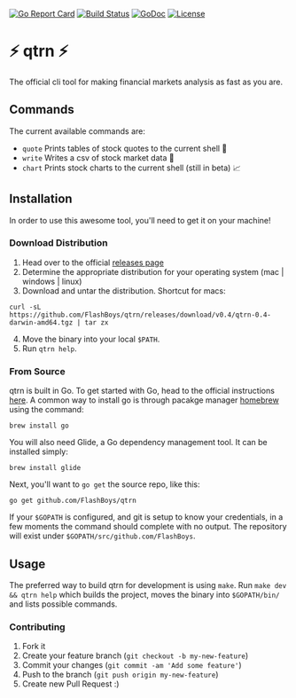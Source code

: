 [![Go Report Card](https://goreportcard.com/badge/github.com/FlashBoys/qtrn)](https://goreportcard.com/badge/github.com/FlashBoys/qtrn)
[![Build Status](https://travis-ci.org/FlashBoys/qtrn.svg?branch=master)](https://travis-ci.org/FlashBoys/qtrn)
[![GoDoc](https://godoc.org/github.com/FlashBoys/qtrn?status.svg)](https://godoc.org/github.com/FlashBoys/qtrn)
[![License](https://img.shields.io/badge/License-Apache%202.0-blue.svg)](https://opensource.org/licenses/Apache-2.0)

# :zap: qtrn :zap:
The official cli tool for making financial markets analysis as fast as you are.

## Commands
The current available commands are:
* `quote`  Prints tables of stock quotes to the current shell :ledger:
* `write`  Writes a csv of stock market data :open_file_folder:
* `chart`  Prints stock charts to the current shell (still in beta) :chart_with_upwards_trend:

## Installation
In order to use this awesome tool, you'll need to get it on your machine!

### Download Distribution
1. Head over to the official [releases page](https://github.com/FlashBoys/qtrn/releases)
2. Determine the appropriate distribution for your operating system (mac | windows | linux)
3. Download and untar the distribution. Shortcut for macs:
```
curl -sL https://github.com/FlashBoys/qtrn/releases/download/v0.4/qtrn-0.4-darwin-amd64.tgz | tar zx
```
4. Move the binary into your local `$PATH`.
5. Run `qtrn help`.

### From Source
qtrn is built in Go. To get started with Go, head to the official instructions [here](https://golang.org/doc/install). A common way to install go is through pacakge manager [homebrew](https://brew.sh/) using the command:

```
brew install go
```

You will also need Glide, a Go dependency management tool. It can be installed simply:

```
brew install glide
```

Next, you'll want to `go get` the source repo, like this:

```
go get github.com/FlashBoys/qtrn
```

If your `$GOPATH` is configured, and git is setup to know your credentials, in a few moments the command should complete with no output. The repository will exist under `$GOPATH/src/github.com/FlashBoys`.


## Usage
The preferred way to build qtrn for development is using `make`. Run `make dev && qtrn help` which builds the project, moves the binary into `$GOPATH/bin/` and lists possible commands.

### Contributing
1. Fork it
2. Create your feature branch (`git checkout -b my-new-feature`)
3. Commit your changes (`git commit -am 'Add some feature'`)
4. Push to the branch (`git push origin my-new-feature`)
5. Create new Pull Request :)

